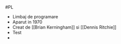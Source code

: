 #PL 

- Limbaj de programare 
- Aparut in 1970
- Creat de [[Brian Kerningham]] si [[Dennis Ritchie]]
- Test
- 